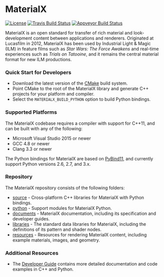 # MaterialX

[![License](https://img.shields.io/badge/License-Apache%202.0-blue.svg)](https://github.com/materialx/MaterialX/blob/master/LICENSE.txt)
[![Travis Build Status](https://travis-ci.org/materialx/MaterialX.svg?branch=master)](https://travis-ci.org/materialx/MaterialX)
[![Appveyor Build Status](https://ci.appveyor.com/api/projects/status/pmlxnp5m1fve11k0?svg=true)](https://ci.appveyor.com/project/jstone-lucasfilm/materialx)

MaterialX is an open standard for transfer of rich material and look-development content between applications and renderers.  Originated at Lucasfilm in 2012, MaterialX has been used by Industrial Light & Magic (ILM) in feature films such as _Star Wars: The Force Awakens_ and real-time experiences such as _Trials on Tatooine_, and it remains the central material format for new ILM productions.

### Quick Start for Developers

-   Download the latest version of the [CMake](https://cmake.org/) build system.
-   Point CMake to the root of the MaterialX library and generate C++ projects for your platform and compiler.
-   Select the `MATERIALX_BUILD_PYTHON` option to build Python bindings.

### Supported Platforms

The MaterialX codebase requires a compiler with support for C++11, and can be built with any of the following:

-   Microsoft Visual Studio 2015 or newer
-   GCC 4.8 or newer
-   Clang 3.3 or newer

The Python bindings for MaterialX are based on [PyBind11](https://github.com/pybind/pybind11), and currently support Python versions 2.6, 2.7, and 3.x.

### Repository

The MaterialX repository consists of the following folders:

-   [source](source) - Cross-platform C++ libraries for MaterialX with Python bindings.
-   [python](python) - Support modules for MaterialX Python.
-   [documents](documents) - MaterialX documentation, including its specification and developer guides.
-   [libraries](libraries) - The standard data libraries for MaterialX, including the definitions of its pattern and shader nodes.
-   [resources](resources) - Resources for rendering MaterialX content, including example materials, images, and geometry.

### Additional Resources

-   The [Developer Guide](http://www.materialx.org/docs/api/index.html) contains more detailed documentation and code examples in C++ and Python.
